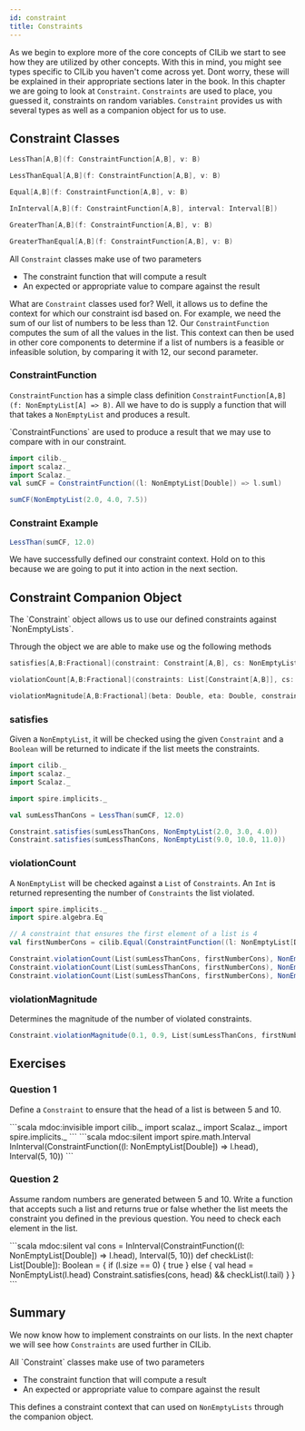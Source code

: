 ```yaml
---
id: constraint
title: Constraints
---
```


As we begin to explore more of the core concepts of CILib we start to see how they are utilized by other concepts.
With this in mind, you might see types specific to CILib you haven't come across yet.
Dont worry, these will be explained in their appropriate sections later in the book.
In this chapter we are going to look at `Constraint`.
`Constraints` are used to place, you guessed it, constraints on random variables.
`Constraint` provides us with several types as well as a companion object for us to use.


## Constraint Classes

```scala
LessThan[A,B](f: ConstraintFunction[A,B], v: B)

LessThanEqual[A,B](f: ConstraintFunction[A,B], v: B)

Equal[A,B](f: ConstraintFunction[A,B], v: B)

InInterval[A,B](f: ConstraintFunction[A,B], interval: Interval[B])

GreaterThan[A,B](f: ConstraintFunction[A,B], v: B)

GreaterThanEqual[A,B](f: ConstraintFunction[A,B], v: B)
```

All `Constraint` classes make use of two parameters

- The constraint function that will compute a result
- An expected or appropriate value to compare against the result

What are `Constraint` classes used for?
Well, it allows us to define the context for which our constraint isd based on.
For example, we need the sum of our list of numbers to be less than 12.
Our `ConstraintFunction` computes the sum of all the values in the list.
This context can then be used in other core components to determine if a list of numbers is a feasible or infeasible solution,
by comparing it with 12, our second parameter.

### ConstraintFunction

`ConstraintFunction` has a simple class definition `ConstraintFunction[A,B](f: NonEmptyList[A] => B)`.
All we have to do is supply a function that will that takes a `NonEmptyList` and produces a result.

<div class="callout callout-info">
`ConstraintFunctions` are used to produce a result that we may use to compare with in our constraint.
</div>

```scala mdoc:silent
import cilib._
import scalaz._
import Scalaz._
val sumCF = ConstraintFunction((l: NonEmptyList[Double]) => l.suml)
```
```scala mdoc
sumCF(NonEmptyList(2.0, 4.0, 7.5))
```

### Constraint Example

```scala mdoc
LessThan(sumCF, 12.0)
```

We have successfully defined our constraint context.
Hold on to this because we are going to put it into action in the next section.

## Constraint Companion Object

<div class="callout callout-info">
The `Constraint` object allows us to use our defined constraints against `NonEmptyLists`.
</div>

Through the object we are able to make use og the following methods

```scala
satisfies[A,B:Fractional](constraint: Constraint[A,B], cs: NonEmptyList[A])(implicit ev: Eq[B]): Boolean

violationCount[A,B:Fractional](constraints: List[Constraint[A,B]], cs: NonEmptyList[A]): ViolationCount

violationMagnitude[A,B:Fractional](beta: Double, eta: Double, constraints: List[Constraint[A,B]], cs: NonEmptyList[A])(implicit e: Eq[B]): Double
```

### satisfies

Given a `NonEmptyList`, it will be checked using the given `Constraint` and a `Boolean` will be returned to indicate if
the list meets the constraints.

```scala mdoc:invisible
import cilib._
import scalaz._
import Scalaz._
```
```scala mdoc:silent
import spire.implicits._

val sumLessThanCons = LessThan(sumCF, 12.0)
```
```scala mdoc
Constraint.satisfies(sumLessThanCons, NonEmptyList(2.0, 3.0, 4.0))
Constraint.satisfies(sumLessThanCons, NonEmptyList(9.0, 10.0, 11.0))
```

### violationCount

A `NonEmptyList` will be checked against a `List` of `Constraints`.
An `Int` is returned representing the number of `Constraints` the list violated.

```scala mdoc:silent
import spire.implicits._
import spire.algebra.Eq

// A constraint that ensures the first element of a list is 4
val firstNumberCons = cilib.Equal(ConstraintFunction((l: NonEmptyList[Double]) => l.head), 4.0)
```

```scala mdoc
Constraint.violationCount(List(sumLessThanCons, firstNumberCons), NonEmptyList(19.0, 37.23, 12.0))
Constraint.violationCount(List(sumLessThanCons, firstNumberCons), NonEmptyList(4.0, 3.0, 2.0))
Constraint.violationCount(List(sumLessThanCons, firstNumberCons), NonEmptyList(4.0, 3.0, 2.0)).count
```

### violationMagnitude

Determines the magnitude of the number of violated constraints.

```scala mdoc
Constraint.violationMagnitude(0.1, 0.9, List(sumLessThanCons, firstNumberCons), NonEmptyList(19.0, 37.23, 12.0))
```
## Exercises

### Question 1
Define a `Constraint` to ensure that the head of a list is between 5 and 10.

<div class="solution">
```scala mdoc:invisible
import cilib._
import scalaz._
import Scalaz._
import spire.implicits._
```
```scala mdoc:silent
import spire.math.Interval
InInterval(ConstraintFunction((l: NonEmptyList[Double]) => l.head), Interval(5, 10))
```
</div>

### Question 2
Assume random numbers are generated between 5 and 10.
Write a function that accepts such a list and returns true or false
whether the list meets the constraint you defined in the previous question.
You need to check each element in the list.

<div class="solution">
```scala mdoc:silent
val cons = InInterval(ConstraintFunction((l: NonEmptyList[Double]) => l.head), Interval(5, 10))
def checkList(l: List[Double]): Boolean = {
    if (l.size == 0) {
        true
    } else {
        val head = NonEmptyList(l.head)
        Constraint.satisfies(cons, head) && checkList(l.tail)
    }
}
```
</div>

## Summary

We now know how to implement constraints on our lists.
In the next chapter we will see how `Constraints` are used further in CILib.

<div class="callout callout-info">
All `Constraint` classes make use of two parameters

- The constraint function that will compute a result
- An expected or appropriate value to compare against the result

This defines a constraint context that can used on `NonEmptyLists` through the companion object.
</div>
